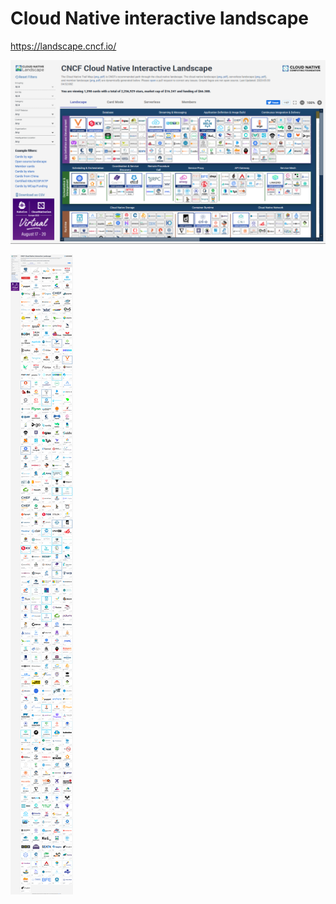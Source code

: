 ﻿# Cloud Native interactive landscape

https://landscape.cncf.io/ 

![2020 05 30 Cloud Native Landscape](../pic/2020-05-30-cloud-native-landscape.png)


![2020 05 30 Cloud Native Landscape. 2Png](../pic/2020-05-30-cloud-native-landscape.-2png.png)
